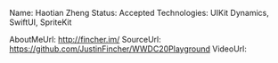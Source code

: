 Name: Haotian Zheng
Status: Accepted
Technologies: UIKit Dynamics, SwiftUI, SpriteKit

AboutMeUrl: http://fincher.im/
SourceUrl: https://github.com/JustinFincher/WWDC20Playground
VideoUrl: 

<!---
EXAMPLE
Name: John Appleseed
Status: Submitted <or> Winner <or> Distinguished <or> Rejected
Technologies: SwiftUI, RealityKit, CoreGraphic

AboutMeUrl: https://linkedin.com/in/johnappleseed
SourceUrl: https://github.com/johnappleseed/wwdc2025
VideoUrl: https://youtu.be/ABCDE123456
-->
